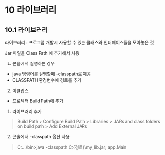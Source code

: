 # 10 라이브러리
## 10.1 라이브러리
라이브러리 : 프로그램 개발시 사용할 수 있는 클래스와 인터페이스들을 모아놓은 것 

Jar 파일을 Class Path 에 추가해서 사용
1) 콘솔에서 실행하는 경우
 * java 명령어를 실행할때 -classpath로 제공
 * CLASSPATH 환경변수에 경로를 추가
2) 이클립스
 * 프로젝터 Build Path에 추가

1) 라이브러리 추가
> Build Path > Configure Build Path > Libraries > JARs and class folders on build path > Add External JARs
2) 콘솔에서 -classpath 옵션 사용
> C:\...\bin>java -classpath C:\{경로}\my_lib.jar; app.Main
> 
